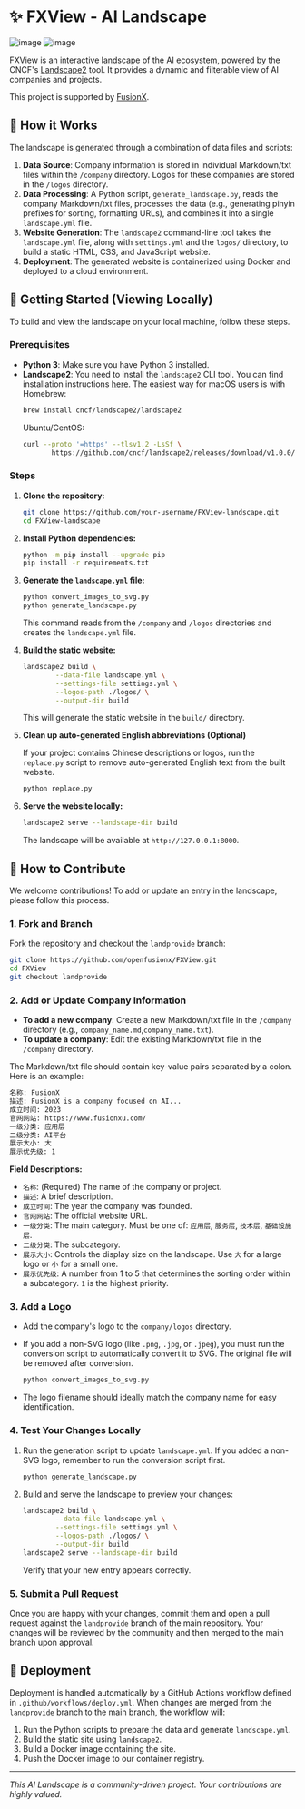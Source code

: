 # ✨ FXView - AI Landscape

![image](https://img.shields.io/badge/license-MIT-green)  ![image](https://img.shields.io/badge/contributors-5-blue)  

FXView is an interactive landscape of the AI ecosystem, powered by the CNCF's [Landscape2](https://github.com/cncf/landscape2) tool. It provides a dynamic and filterable view of AI companies and projects.

This project is supported by [FusionX](https://www.fusionx.net/).

## 🚀 How it Works

The landscape is generated through a combination of data files and scripts:

1.  **Data Source**: Company information is stored in individual Markdown/txt files within the `/company` directory. Logos for these companies are stored in the `/logos` directory.
2.  **Data Processing**: A Python script, `generate_landscape.py`, reads the company Markdown/txt files, processes the data (e.g., generating pinyin prefixes for sorting, formatting URLs), and combines it into a single `landscape.yml` file.
3.  **Website Generation**: The `landscape2` command-line tool takes the `landscape.yml` file, along with `settings.yml` and the `logos/` directory, to build a static HTML, CSS, and JavaScript website.
4.  **Deployment**: The generated website is containerized using Docker and deployed to a cloud environment.

## 🙋‍ Getting Started (Viewing Locally)

To build and view the landscape on your local machine, follow these steps.

### Prerequisites

- **Python 3**: Make sure you have Python 3 installed.
- **Landscape2**: You need to install the `landscape2` CLI tool. You can find installation instructions [here](https://github.com/cncf/landscape2#installation). The easiest way for macOS users is with Homebrew:
  ```bash
  brew install cncf/landscape2/landscape2
  ```
  Ubuntu/CentOS: 
   ```bash
  curl --proto '=https' --tlsv1.2 -LsSf \
          https://github.com/cncf/landscape2/releases/download/v1.0.0/landscape2-installer.sh | sh
  ```
  

### Steps

1.  **Clone the repository:**
    ```bash
    git clone https://github.com/your-username/FXView-landscape.git
    cd FXView-landscape
    ```

2.  **Install Python dependencies:**
    ```bash
    python -m pip install --upgrade pip
    pip install -r requirements.txt
    ```

3.  **Generate the `landscape.yml` file:**
    ```bash
    python convert_images_to_svg.py
    python generate_landscape.py
    ```
    This command reads from the `/company` and `/logos` directories and creates the `landscape.yml` file.

4.  **Build the static website:**
    ```bash
    landscape2 build \
            --data-file landscape.yml \
            --settings-file settings.yml \
            --logos-path ./logos/ \
            --output-dir build
    ```
    This will generate the static website in the `build/` directory.

5.  **Clean up auto-generated English abbreviations (Optional)**
    
    If your project contains Chinese descriptions or logos, run the `replace.py` script to remove auto-generated English text from the built website.
    ```bash
    python replace.py
    ```

6.  **Serve the website locally:**
    ```bash
    landscape2 serve --landscape-dir build
    ```
    The landscape will be available at `http://127.0.0.1:8000`.

## 🤝 How to Contribute

We welcome contributions! To add or update an entry in the landscape, please follow this process.

### 1. Fork and Branch

Fork the repository and checkout the `landprovide` branch:
```bash
git clone https://github.com/openfusionx/FXView.git
cd FXView
git checkout landprovide
```

### 2. Add or Update Company Information

- **To add a new company**: Create a new Markdown/txt file in the `/company` directory (e.g., `company_name.md`,`company_name.txt`).
- **To update a company**: Edit the existing Markdown/txt file in the `/company` directory.

The Markdown/txt file should contain key-value pairs separated by a colon. Here is an example:

```markdown
名称: FusionX
描述: FusionX is a company focused on AI...
成立时间: 2023
官网网站: https://www.fusionxu.com/
一级分类: 应用层
二级分类: AI平台
展示大小: 大
展示优先级: 1
```

**Field Descriptions:**

- `名称`: (Required) The name of the company or project.
- `描述`: A brief description.
- `成立时间`: The year the company was founded.
- `官网网站`: The official website URL.
- `一级分类`: The main category. Must be one of: `应用层`, `服务层`, `技术层`, `基础设施层`.
- `二级分类`: The subcategory.
- `展示大小`: Controls the display size on the landscape. Use `大` for a large logo or `小` for a small one.
- `展示优先级`: A number from 1 to 5 that determines the sorting order within a subcategory. `1` is the highest priority.

### 3. Add a Logo

- Add the company's logo to the `company/logos` directory.

- If you add a non-SVG logo (like `.png`, `.jpg`, or `.jpeg`), you must run the conversion script to automatically convert it to SVG. The original file will be removed after conversion.
    ```bash
    python convert_images_to_svg.py
    ```
- The logo filename should ideally match the company name for easy identification.

### 4. Test Your Changes Locally

1.  Run the generation script to update `landscape.yml`. If you added a non-SVG logo, remember to run the conversion script first.
    ```bash
    python generate_landscape.py
    ```
2.  Build and serve the landscape to preview your changes:
    ```bash
    landscape2 build \
            --data-file landscape.yml \
            --settings-file settings.yml \
            --logos-path ./logos/ \
            --output-dir build
    landscape2 serve --landscape-dir build
    ```
    Verify that your new entry appears correctly.

### 5. Submit a Pull Request

Once you are happy with your changes, commit them and open a pull request against the `landprovide` branch of the main repository. Your changes will be reviewed by the community and then merged to the main branch upon approval.

## 🔭 Deployment

Deployment is handled automatically by a GitHub Actions workflow defined in `.github/workflows/deploy.yml`. When changes are merged from the `landprovide` branch to the main branch, the workflow will:

1.  Run the Python scripts to prepare the data and generate `landscape.yml`.
2.  Build the static site using `landscape2`.
3.  Build a Docker image containing the site.
4.  Push the Docker image to our container registry.

---
*This AI Landscape is a community-driven project. Your contributions are highly valued.*
